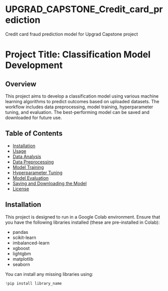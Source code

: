 # UPGRAD_CAPSTONE_Credit_card_prediction
Credit card fraud prediction model for Upgrad Capstone project

# Project Title: Classification Model Development

## Overview
This project aims to develop a classification model using various machine learning algorithms to predict outcomes based on uploaded datasets. The workflow includes data preprocessing, model training, hyperparameter tuning, and evaluation. The best-performing model can be saved and downloaded for future use.

## Table of Contents
- [Installation](#installation)
- [Usage](#usage)
- [Data Analysis](#data-analysis)
- [Data Preprocessing](#data-preprocessing)
- [Model Training](#model-training)
- [Hyperparameter Tuning](#hyperparameter-tuning)
- [Model Evaluation](#model-evaluation)
- [Saving and Downloading the Model](#saving-and-downloading-the-model)
- [License](#license)

## Installation
This project is designed to run in a Google Colab environment. Ensure that you have the following libraries installed (these are pre-installed in Colab):
- pandas
- scikit-learn
- imbalanced-learn
- xgboost
- lightgbm
- matplotlib
- seaborn

You can install any missing libraries using:
```python
!pip install library_name

